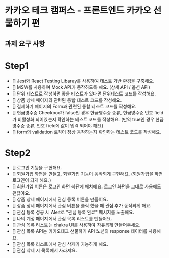 # 카카오 테크 캠퍼스 - 프론트엔드 카카오 선물하기 편

## 과제 요구 사항

# Step1

- [] Jest와 React Testing Libaray를 사용하여 테스트 기반 환경을 구축해요.
- [] MSW를 사용하여 Mock API가 동작하도록 해요. (상세 API / 옵션 API)
- [] 단위 테스트로 작성하면 좋을 테스트가 있다면 단위테스트 코드를 작성해요.
- [] 상품 상세 페이지와 관련된 통합 테스트 코드를 작성해요.
- [] 결제하기 페이지의 Form과 관련된 통합 테스트 코드를 작성해요.
- [] 현금영수증 Checkbox가 false인 경우 현금영수증 종류, 현금영수증 번호 field가 비활성화 되어있는지 확인하는 테스트 코드를 작성해요. (만약 true인 경우 현금영수증 종류, 번호 field에 값이 입력 되어야 해요)
- [] form의 validation 로직이 정상 동작하는지 확인하는 테스트 코드를 작성해요.

# Step2

- [] 로그인 기능을 구현해요.
- [] 회원가입 화면을 만들고, 회원가입 기능이 동작되게 구현해요. (회원가입을 하면 로그인이 되게 해요.)
- [] 회원가입 버튼은 로그인 화면 하단에 배치해요. 로그인 화면을 그대로 사용해도 괜찮아요.
- [] 상품 상세 페이지에서 관심 등록 버튼을 만들어요.
- [] 상품 상세 페이지에서 관심 버튼을 클릭 했을 때 관심 추가 동작되게 해요.
- [] 관심 등록 성공 시 Alert로 "관심 등록 완료" 메시지를 노출해요.
- [] 나의 계정 페이지에서 관심 목록 리스트를 만들어요.
- [] 관심 목록 리스트는 chakra UI를 사용하여 자유롭게 만들어주세요.
- [] 관심 목록 API는 카카오테크 선물하기 API 노션의 response 데이터를 사용해요.
- [] 관심 목록 리스트에서 관심 삭제가 가능하게 해요.
- [] 관심 삭제 시 목록에서 사라져요.
